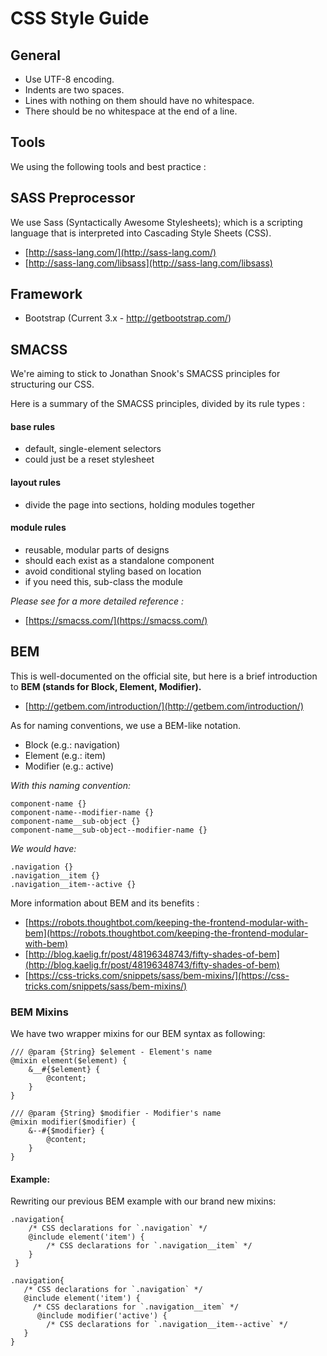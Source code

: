 CSS Style Guide
===============

## General   

 - Use UTF-8 encoding.
 - Indents are two spaces.
 - Lines with nothing on them should have no whitespace.
 - There should be no whitespace at the end of a line.

## Tools
 
We using the following tools and best practice :  
 
 
## SASS Preprocessor 

We use Sass (Syntactically Awesome Stylesheets); which is a scripting language that is interpreted into Cascading Style Sheets (CSS).

- [http://sass-lang.com/](http://sass-lang.com/) 
- [http://sass-lang.com/libsass](http://sass-lang.com/libsass)


## Framework

 - Bootstrap (Current 3.x - http://getbootstrap.com/)

## SMACSS

We're aiming to stick to Jonathan Snook's SMACSS principles for structuring our CSS.

Here is a summary of the SMACSS principles, divided by its rule types : 

#### base rules

- default, single-element selectors
- could just be a reset stylesheet

#### layout rules

- divide the page into sections, holding modules together

#### module rules

- reusable, modular parts of designs
- should each exist as a standalone component
- avoid conditional styling based on location
- if you need this, sub-class the module

*Please see for a more detailed reference :* 

- [https://smacss.com/](https://smacss.com/) 

## BEM

This is well-documented on the official site, but here is a brief introduction to **BEM (stands for Block, Element, Modifier).**

- [http://getbem.com/introduction/](http://getbem.com/introduction/)

As for naming conventions, we use a BEM-like notation.

- Block (e.g.: navigation)
- Element (e.g.: item)
- Modifier (e.g.: active)

*With this naming convention:*

    component-name {}
    component-name--modifier-name {}
    component-name__sub-object {}
    component-name__sub-object--modifier-name {}

*We would have:*

    .navigation {}
    .navigation__item {}
    .navigation__item--active {}

More information about BEM and its benefits : 

- [https://robots.thoughtbot.com/keeping-the-frontend-modular-with-bem](https://robots.thoughtbot.com/keeping-the-frontend-modular-with-bem)
- [http://blog.kaelig.fr/post/48196348743/fifty-shades-of-bem](http://blog.kaelig.fr/post/48196348743/fifty-shades-of-bem)
- [https://css-tricks.com/snippets/sass/bem-mixins/](https://css-tricks.com/snippets/sass/bem-mixins/)
    
### BEM Mixins

We have two wrapper mixins for our BEM syntax as following:

```
/// @param {String} $element - Element's name
@mixin element($element) {
    &__#{$element} {
        @content;
    }
}
```

```
/// @param {String} $modifier - Modifier's name
@mixin modifier($modifier) {
    &--#{$modifier} {
        @content;
    }
}
```
#### Example:
Rewriting our previous BEM example with our brand new mixins:

```
.navigation{ 
    /* CSS declarations for `.navigation` */
    @include element('item') {
        /* CSS declarations for `.navigation__item` */
    }
 }
 ```
 
 ```
 .navigation{ 
    /* CSS declarations for `.navigation` */
    @include element('item') {
      /* CSS declarations for `.navigation__item` */
       @include modifier('active') {
         /* CSS declarations for `.navigation__item--active` */
    }
 }
 ```


